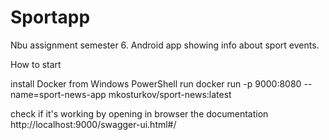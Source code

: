 # Sportapp
Nbu assignment semester 6. Android app showing info about sport events.

How to start

install Docker
from Windows PowerShell run
  docker run -p 9000:8080 --name=sport-news-app mkosturkov/sport-news:latest

check if it's working by opening in browser the documentation
  http://localhost:9000/swagger-ui.html#/
